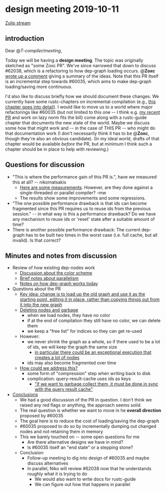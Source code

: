 # design meeting 2019-10-11

[Zulip stream](https://rust-lang.zulipchat.com/#narrow/stream/131828-t-compiler/topic/design.20meeting.202019-10-11)

## introduction

Dear @*T-compiler/meeting*,

Today we will be having a **design meeting**. The topic was originally sketched as "some Zoxc PR". We've since narrowed that down to discuss #62038, which is a refactoring to how dep-graph loading occurs. @**Zoxc** [wrote up a comment](https://github.com/rust-lang/rust/pull/62038#issuecomment-540508308) giving a summary of the ideas. Note that this PR itself is an incremental step towards #60035, which aims to make dep-graph loading/saving more continuous.

I'd also like to discuss briefly how we should document these changes. We currently have some rustc-chapters on incremental compilation (e.g., [this chapter goes into detail](https://rust-lang.github.io/rustc-guide/queries/incremental-compilation-in-detail.html)). I would like to move us to a world where major refactorings like #60035 (but not limited to this one -- I think e.g. [my recent PR](https://github.com/rust-lang/rust/pull/65232) and work on lazy norm fits the bill) come along with a rustc-guide chapter that documents the new state of the world. Maybe we discuss some how that might work and -- in the case of THIS PR -- who might do that documentation work (I don't necessarily think it has to be @**Zoxc**, though they're also an obvious candidate). (In my ideal world, drafts of that chapter would be available *before* the PR, but at minimum I think such a chapter should be in place to help with reviewing.)

## Questions for discussion

* "This is where the performance gain of this PR is.", have we measured this at all? -- nikomatsakis
    * [Here are some measurements](https://perf.rust-lang.org/compare.html?start=4a365a29d64bec75d107214319a129ba68fc12a3&end=7830caefb62c9c8d3fb7a742c66c64c89bf3aafe&stat=wall-time). However, are they done against a single-threaded or parallel compiler? -mw
    * The results show some improvements and some regressions.
* "The one possible performance drawback is that ids can become fragmented since this PR requires us to reuse ids from the previous session." -- in what way is this a performance drawback? Do we have any mechanism to reuse ids or 'reset' state after a suitable amount of time?
* There is another possible performance drawback: The current dep-graph has to be built two times in the worst case (i.e. full cache, but all invalid). Is that correct?
 
## Minutes and notes from discussion

* Review of how existing dep-nodes work
    * [Discussion about the color scheme](https://rust-lang.zulipchat.com/#narrow/stream/131828-t-compiler/topic/design.20meeting.202019-10-11/near/177910369)
    * [Brief notes about parallelism](https://rust-lang.zulipchat.com/#narrow/stream/131828-t-compiler/topic/design.20meeting.202019-10-11/near/177910794)
    * [Notes on how dep-graph works today](https://rust-lang.zulipchat.com/#narrow/stream/131828-t-compiler/topic/design.20meeting.202019-10-11/near/177911022)
* Questions about the PR
    * [Key idea: change is to load up the old graph and use it as the starting point, editing it in place, rather than copying things out from it into the new graph](https://rust-lang.zulipchat.com/#narrow/stream/131828-t-compiler/topic/design.20meeting.202019-10-11/near/177911184)
    * [Deleting nodes and garbage](https://rust-lang.zulipchat.com/#narrow/stream/131828-t-compiler/topic/design.20meeting.202019-10-11/near/177911307)
        * when we load nodes, they have no color
        * if at the end of compilation they still have no color, we can delete them
        * we keep a "free list" for indices so they can get re-used
    * However:
        * we never shrink the graph as a whole, so if there used to be a lot of ids, we will keep the graph the same size
            * [in particular there could be an exceptional execution that creates a lot of nodes](https://rust-lang.zulipchat.com/#narrow/stream/131828-t-compiler/topic/design.20meeting.202019-10-11/near/177912057)
        * ids may also become fragmented over time
    * [How could we address this?](https://rust-lang.zulipchat.com/#narrow/stream/131828-t-compiler/topic/design.20meeting.202019-10-11/near/177912273)
        * some form of "compression" step when writing back to disk
        * complication: query-result-cache uses ids as keys
            * ["if we want to garbage collect them, it must be done in sync with the query result cache"](https://rust-lang.zulipchat.com/#narrow/stream/131828-t-compiler/topic/design.20meeting.202019-10-11/near/177912399)
* [Conclusions](https://rust-lang.zulipchat.com/#narrow/stream/131828-t-compiler/topic/design.20meeting.202019-10-11/near/177915151)
    * We had a good discussion of the PR in question. I don't think we raised any red flags or anything, the approach seems solid.
    * The real question is whether we want to move in he **overall direction** proposed by #60035
    * The goal here is to reduce the cost of loading/saving the dep-graph
    * #60035 proposed to do so by incrementally dumping out changed nodes and not retaining them in memory
    * This we barely touched on -- some open questions for me
        * Are there alternative designs we have in mind?
        * Is #60035 itself an "end state" or a stepping stone?
    * Conclusion:
        * Follow-up meeting to dig into design of #60035 and maybe discuss alternatives
        * In parallel, Niko will review #62038 now that he understands roughly what it is trying to do
            * We would also want to write docs for rustc-guide
            * We can figure out how that happens in parallel